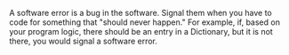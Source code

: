 A software error is a bug in the software.  Signal them when you have to code for something that "should never happen."  For example, if, based on your program logic, there should be an entry in a Dictionary, but it is not there, you would signal a software error.